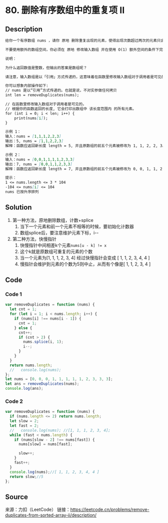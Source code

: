 # 80. 删除有序数组中的重复项 II

## Description

```Markdown
给你一个有序数组 nums ，请你 原地 删除重复出现的元素，使得出现次数超过两次的元素只出现两次 ，返回删除后数组的新长度。

不要使用额外的数组空间，你必须在 原地 修改输入数组 并在使用 O(1) 额外空间的条件下完成。

说明：

为什么返回数值是整数，但输出的答案是数组呢？

请注意，输入数组是以「引用」方式传递的，这意味着在函数里修改输入数组对于调用者是可见的。

你可以想象内部操作如下:
// nums 是以“引用”方式传递的。也就是说，不对实参做任何拷贝
int len = removeDuplicates(nums);

// 在函数里修改输入数组对于调用者是可见的。
// 根据你的函数返回的长度, 它会打印出数组中 该长度范围内 的所有元素。
for (int i = 0; i < len; i++) {
    print(nums[i]);
}

示例 1：
输入：nums = [1,1,1,2,2,3]
输出：5, nums = [1,1,2,2,3]
解释：函数应返回新长度 length = 5, 并且原数组的前五个元素被修改为 1, 1, 2, 2, 3。 不需要考虑数组中超出新长度后面的元素。

示例 2：
输入：nums = [0,0,1,1,1,1,2,3,3]
输出：7, nums = [0,0,1,1,2,3,3]
解释：函数应返回新长度 length = 7, 并且原数组的前五个元素被修改为 0, 0, 1, 1, 2, 3, 3。不需要考虑数组中超出新长度后面的元素。

提示：
1 <= nums.length <= 3 * 104
-104 <= nums[i] <= 104
nums 已按升序排列
```

## Solution

1. 第一种方法，原地删除数组，计数+splice
   1. 当下一个元素和前一个元素不相等的时候，要初始化计数器
   2. 数组splice后，要注意维护元素下标，i--
2. 第二种方法，快慢指针
   1. 快慢指针中间相差k个元素`nums[u - k] != x`
   2. 这个k就是原数组可重复的元素的个数
   3. 当一个元素为[1, 1, 1, 2, 3, 4] 经过快慢指针会变成 [ 1, 1, 2, 3, 4, 4 ]
   4. 慢指针会维护到元素的个数为5则中止，从而有个像是[ 1, 1, 2, 3, 4 ]

## Code

### Code 1

```JavaScript
var removeDuplicates = function (nums) {
  let cnt = 1;
  for (let i = 1; i < nums.length; i++) {
    if (nums[i] !== nums[i - 1]) {
      cnt = 1;
    } else {
      cnt++;
      if (cnt > 2) {
        nums.splice(i, 1);
        i--;
      }
    }
  }
  return nums.length;
  //   console.log(nums);
};
let nums = [0, 0, 0, 1, 1, 1, 1, 1, 2, 3, 3, 3];
let ans = removeDuplicates(nums);
console.log(ans);

```

### Code 2

```JavaScript
var removeDuplicates = function (nums) {
  if (nums.length <= 2) return nums.length;
  let slow = 2;
  let fast = 2;
  //   console.log(nums); //[1, 1, 1, 2, 3, 4];
  while (fast < nums.length) {
    if (nums[slow - 2] !== nums[fast]) {
      nums[slow] = nums[fast];

      slow++;
    }
    fast++;
  }
  console.log(nums);//[ 1, 1, 2, 3, 4, 4 ]
  return slow;//5
};
```

## Source

来源：力扣（LeetCode）
链接：<https://leetcode.cn/problems/remove-duplicates-from-sorted-array-ii/description/>
